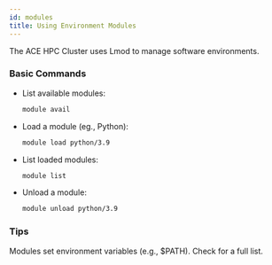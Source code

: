 ```yaml
---
id: modules
title: Using Environment Modules
---
```


The ACE HPC Cluster uses Lmod to manage software environments.

### Basic Commands
- List available modules:
  ```bash
  module avail

- Load a module (eg., Python):
   ```bash
   module load python/3.9

- List loaded modules:
   ```bash
   module list

- Unload a module:
    ```bash
    module unload python/3.9

### Tips
Modules set environment variables (e.g., $PATH).
Check for a full list.